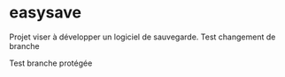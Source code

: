 # easysave

Projet viser à développer un logiciel de sauvegarde.
Test changement de branche

Test branche protégée
